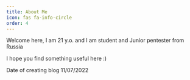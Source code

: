 ```yaml
---
title: About Me
icon: fas fa-info-circle
order: 4
---
```



Welcome here,
I am 21 y.o. and I am student and Junior pentester from Russia

I hope you find something useful here :)

Date of creating blog 11/07/2022